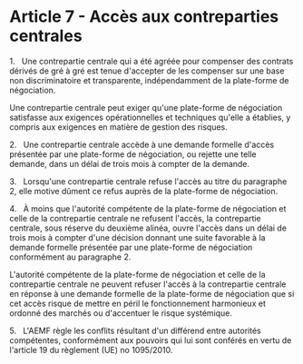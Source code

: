 # Article 7 - Accès aux contreparties centrales


1.   Une contrepartie centrale qui a été agréée pour compenser des contrats dérivés de gré à gré est tenue d'accepter de les compenser sur une base non discriminatoire et transparente, indépendamment de la plate-forme de négociation.

Une contrepartie centrale peut exiger qu'une plate-forme de négociation satisfasse aux exigences opérationnelles et techniques qu'elle a établies, y compris aux exigences en matière de gestion des risques.

2.   Une contrepartie centrale accède à une demande formelle d'accès présentée par une plate-forme de négociation, ou rejette une telle demande, dans un délai de trois mois à compter de la demande.

3.   Lorsqu'une contrepartie centrale refuse l'accès au titre du paragraphe 2, elle motive dûment ce refus auprès de la plate-forme de négociation.

4.   À moins que l'autorité compétente de la plate-forme de négociation et celle de la contrepartie centrale ne refusent l'accès, la contrepartie centrale, sous réserve du deuxième alinéa, ouvre l'accès dans un délai de trois mois à compter d'une décision donnant une suite favorable à la demande formelle présentée par une plate-forme de négociation conformément au paragraphe 2.

L'autorité compétente de la plate-forme de négociation et celle de la contrepartie centrale ne peuvent refuser l'accès à la contrepartie centrale en réponse à une demande formelle de la plate-forme de négociation que si cet accès risque de mettre en péril le fonctionnement harmonieux et ordonné des marchés ou d'accentuer le risque systémique.

5.   L'AEMF règle les conflits résultant d'un différend entre autorités compétentes, conformément aux pouvoirs qui lui sont conférés en vertu de l'article 19 du règlement (UE) no 1095/2010.
